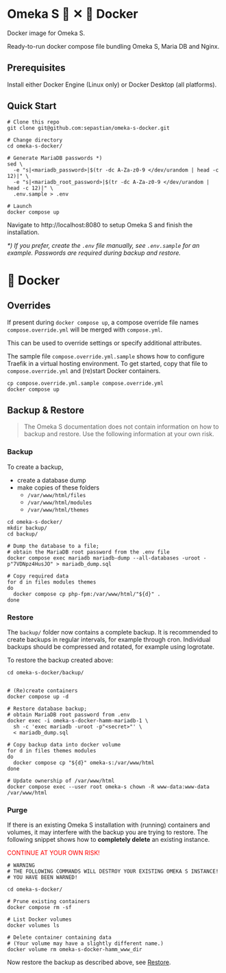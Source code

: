 # Omeka S 🏢 ✕ 🐳 Docker

Docker image for Omeka S.

Ready-to-run docker compose file bundling Omeka S, Maria DB and Nginx.

## Prerequisites

Install either Docker Engine (Linux only) or Docker Desktop (all platforms).

## Quick Start

```shell
# Clone this repo
git clone git@github.com:sepastian/omeka-s-docker.git

# Change directory
cd omeka-s-docker/

# Generate MariaDB passwords *)
sed \
  -e "s|<mariadb_password>|$(tr -dc A-Za-z0-9 </dev/urandom | head -c 12)|" \
  -e "s|<mariadb_root_password>|$(tr -dc A-Za-z0-9 </dev/urandom | head -c 12)|" \
  .env.sample > .env

# Launch
docker compose up
```

Navigate to http://localhost:8080 to setup Omeka S and finish the installation.

_*) If you prefer, create the `.env` file manually, see `.env.sample` for an example. Passwords are required during backup and restore._

# 🐳 Docker

## Overrides

If present during `docker compose up`, a compose override file names `compose.override.yml` will be merged with `compose.yml`.

This can be used to override settings or specify additional attributes.

The sample file `compose.override.yml.sample` shows how to configure Traefik in a virtual hosting environment.
To get started, copy that file to `compose.override.yml` and (re)start Docker containers.

```shell
cp compose.override.yml.sample compose.override.yml
docker compose up
```

## Backup & Restore

> The Omeka S documentation does not contain information on how to backup and restore. Use the following information at your own risk.

### Backup

To create a backup,
  * create a database dump
  * make copies of these folders
    * `/var/www/html/files`
    * `/var/www/html/modules`
    * `/var/www/html/themes`

```shell
cd omeka-s-docker/
mkdir backup/
cd backup/

# Dump the database to a file;
# obtain the MariaDB root password from the .env file 
docker compose exec mariadb mariadb-dump --all-databases -uroot -p"7VDNpz4HusJO" > mariadb_dump.sql

# Copy required data
for d in files modules themes
do
  docker compose cp php-fpm:/var/www/html/"${d}" .
done
```

### Restore

The `backup/` folder now contains a complete backup.
It is recommended to create backups in regular intervals, for example through cron.
Individual backups should be compressed and rotated, for example using logrotate.

To restore the backup created above:

```shell
cd omeka-s-docker/backup/


# (Re)create containers
docker compose up -d

# Restore database backup;
# obtain MariaDB root password from .env
docker exec -i omeka-s-docker-hamm-mariadb-1 \
  sh -c 'exec mariadb -uroot -p"<secret>"' \
  < mariadb_dump.sql

# Copy backup data into docker volume
for d in files themes modules
do
  docker compose cp "${d}" omeka-s:/var/www/html
done

# Update ownership of /var/www/html
docker compose exec --user root omeka-s chown -R www-data:www-data /var/www/html
```

### Purge

If there is an existing Omeka S installation with (running) containers and volumes,
it may interfere with the backup you are trying to restore.
The following snippet shows how to **completely delete** an existing instance.

<font color="#ff0000">CONTINUE AT YOUR OWN RISK!</font>

```shell
# WARNING
# THE FOLLOWING COMMANDS WILL DESTROY YOUR EXISTING OMEKA S INSTANCE!
# YOU HAVE BEEN WARNED!

cd omeka-s-docker/

# Prune existing containers
docker compose rm -sf

# List Docker volumes
docker volumes ls

# Delete container containing data
# (Your volume may have a slightly different name.)
docker volume rm omeka-s-docker-hamm_www_dir
```

Now restore the backup as described above, see [Restore](#restore).
